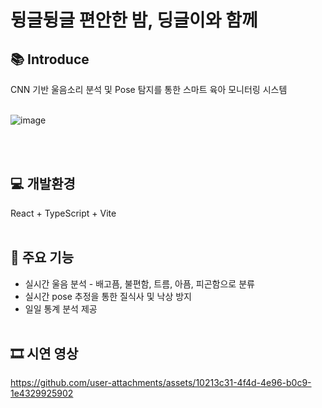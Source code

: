 # 뒹글뒹글 편안한 밤, 딩글이와 함께

## 📚 Introduce <br>
CNN 기반 울음소리 분석 및 Pose 탐지를 통한 스마트 육아 모니터링 시스템 <br>
<br>

![image](https://github.com/user-attachments/assets/0c798f0d-7176-435d-9cf2-7d7d0b1b3515)


<br><br>
## 💻 개발환경 <br>
React + TypeScript + Vite <br> <br>


## 🔎 주요 기능 <br>
- 실시간 울음 분석 - 배고픔, 불편함, 트름, 아픔, 피곤함으로 분류 <br>
- 실시간 pose 추정을 통한 질식사 및 낙상 방지 <br>
- 일일 통계 분석 제공 <br> <br>


## 🎞️ 시연 영상 <br>
https://github.com/user-attachments/assets/10213c31-4f4d-4e96-b0c9-1e4329925902

